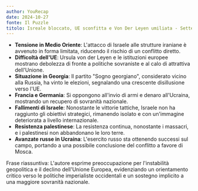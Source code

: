 ```yaml
---
author: YouRecap
date: 2024-10-27
fonte: Il Puzzle
titolo: Isreale bloccato, UE sconfitta e Von Der Leyen umiliata - Sette+
---
```


- **Tensione in Medio Oriente**: L'attacco di Israele alle strutture iraniane è avvenuto in forma limitata, riducendo il rischio di un conflitto diretto.
- **Difficoltà dell'UE**: Ursula von der Leyen e le istituzioni europee mostrano debolezza di fronte a politiche sovraniste e al calo di attrattiva dell'Unione.
- **Situazione in Georgia**: Il partito "Sogno georgiano", considerato vicino alla Russia, ha vinto le elezioni, segnalando una crescente disillusione verso l'UE.
- **Francia e Germania**: Si oppongono all'invio di armi e denaro all'Ucraina, mostrando un recupero di sovranità nazionale.
- **Fallimenti di Israele**: Nonostante le vittorie tattiche, Israele non ha raggiunto gli obiettivi strategici, rimanendo isolato e con un'immagine deteriorata a livello internazionale.
- **Resistenza palestinese**: La resistenza continua, nonostante i massacri, e i palestinesi non abbandonano le loro terre.
- **Avanzate russe in Ucraina**: L'esercito russo sta ottenendo successi sul campo, portando a una possibile conclusione del conflitto a favore di Mosca.

Frase riassuntiva: L'autore esprime preoccupazione per l'instabilità geopolitica e il declino dell'Unione Europea, evidenziando un orientamento critico verso le politiche imperialiste occidentali e un sostegno implicito a una maggiore sovranità nazionale.
